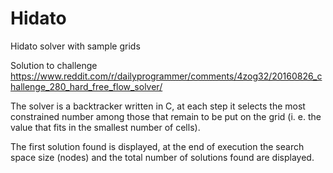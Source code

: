# Hidato
Hidato solver with sample grids

Solution to challenge https://www.reddit.com/r/dailyprogrammer/comments/4zog32/20160826_challenge_280_hard_free_flow_solver/

The solver is a backtracker written in C, at each step it selects the most constrained number among those that remain to be put on the grid (i. e. the value that fits in the smallest number of cells).

The first solution found is displayed, at the end of execution the search space size (nodes) and the total number of solutions found are displayed.
